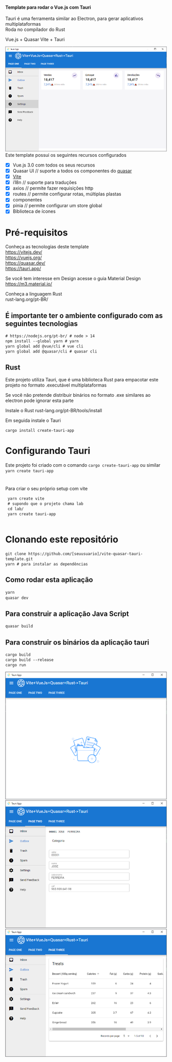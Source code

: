 #### Template para rodar o Vue.js com Tauri

Tauri é uma ferramenta similar ao Electron, para gerar aplicativos multiplataformas  
Roda no compilador do Rust

Vue.js + Quasar
Vite + Tauri


![](dashboard.PNG)
Este template possui os seguintes recursos configurados
- [x] Vue.js 3.0 com todos os seus recursos
- [x] Quasar UI // suporte a todos os componentes do [quasar](https://quasar.dev/)
- [x] [Vite](https://vitejs.dev/) 
- [x] i18n // suporte para traduções
- [x] axios // permite fazer requisições http
- [x] routes // permite configurar rotas, múltiplas plastas
- [x] componentes  
- [x] pinia // permite configurar um store global
- [x] Biblioteca de ícones

# Pré-requisitos

Conheça as tecnologias deste template  
https://vitejs.dev/   
https://vuejs.org/  
https://quasar.dev/   
https://tauri.app/  

Se você tem interesse em Design acesse o guia Material Design  
https://m3.material.io/

Conheça a linguagem Rust  
rust-lang.org/pt-BR/

## É importante ter o ambiente configurado com as seguintes tecnologias
```shell
# https://nodejs.org/pt-br/ # node > 14
npm install --global yarn # yarn
yarn global add @vue/cli # vue cli
yarn global add @quasar/cli # quasar cli
```

## Rust  
Este projeto utiliza Tauri, que é uma biblioteca Rust para empacotar este projeto no formato .executável multiplataformas

Se você não pretende distribuir binários no formato .exe similares ao electron pode ignorar esta parte

Instale o Rust 
rust-lang.org/pt-BR/tools/install

Em seguida instale o Tauri
```shell
cargo install create-tauri-app
```

# Configurando Tauri

Este projeto foi criado com o comando `cargo create-tauri-app` ou similar `yarn create tauri-app`

# 
Para criar o seu próprio setup com vite
```shell
 yarn create vite
 # supondo que o projeto chama lab
 cd lab/
 yarn create tauri-app
 
```
# Clonando este repositório
```shell
git clone https://github.com/[seuusuario]/vite-quasar-tauri-template.git
yarn # para instalar as dependências
```

## Como rodar esta aplicação
```bash
yarn 
quasar dev
```

## Para construir a aplicação Java Script


```bash
quasar build
```

## Para construir os binários da aplicação tauri

```
cargo build 
cargo build --release
cargo run
```
![](mainlayout.PNG)
![](cadastromenu.PNG)
![](tabela.PNG)
